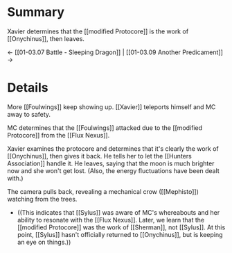 # Summary
Xavier determines that the [[modified Protocore]] is the work of [[Onychinus]], then leaves.

← [[01-03.07 Battle - Sleeping Dragon]] | [[01-03.09 Another Predicament]] →
# Details
More [[Foulwings]] keep showing up. [[Xavier]] teleports himself and MC away to safety.

MC determines that the [[Foulwings]] attacked due to the [[modified Protocore]] from the [[Flux Nexus]].

Xavier examines the protocore and determines that it's clearly the work of [[Onychinus]], then gives it back. He tells her to let the [[Hunters Association]] handle it. He leaves, saying that the moon is much brighter now and she won't get lost. (Also, the energy fluctuations have been dealt with.)

The camera pulls back, revealing a mechanical crow ([[Mephisto]]) watching from the trees.
 * ((This indicates that [[Sylus]] was aware of MC's whereabouts and her ability to resonate with the [[Flux Nexus]]. Later, we learn that the [[modified Protocore]] was the work of [[Sherman]], not [[Sylus]]. At this point, [[Sylus]] hasn't officially returned to [[Onychinus]], but is keeping an eye on things.))